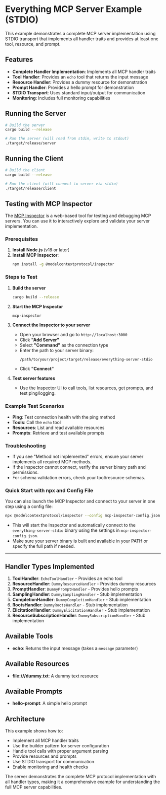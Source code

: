 # Everything MCP Server Example (STDIO)

This example demonstrates a complete MCP server implementation using STDIO transport that implements all handler traits and provides at least one tool, resource, and prompt.

## Features

- **Complete Handler Implementation**: Implements all MCP handler traits
- **Tool Handler**: Provides an `echo` tool that returns the input message
- **Resource Handler**: Provides a dummy resource for demonstration
- **Prompt Handler**: Provides a hello prompt for demonstration
- **STDIO Transport**: Uses standard input/output for communication
- **Monitoring**: Includes full monitoring capabilities

## Running the Server

```bash
# Build the server
cargo build --release

# Run the server (will read from stdin, write to stdout)
./target/release/server
```

## Running the Client

```bash
# Build the client
cargo build --release

# Run the client (will connect to server via stdio)
./target/release/client
```

## Testing with MCP Inspector

The [MCP Inspector](https://github.com/modelcontextprotocol/inspector) is a web-based tool for testing and debugging MCP servers. You can use it to interactively explore and validate your server implementation.

### Prerequisites

1. **Install Node.js** (v18 or later)
2. **Install MCP Inspector**:
   ```bash
   npm install -g @modelcontextprotocol/inspector
   ```

### Steps to Test

1. **Build the server**
   ```bash
   cargo build --release
   ```
2. **Start the MCP Inspector**
   ```bash
   mcp-inspector
   ```
3. **Connect the Inspector to your server**
   - Open your browser and go to `http://localhost:3000`
   - Click **"Add Server"**
   - Select **"Command"** as the connection type
   - Enter the path to your server binary:
     ```
     /path/to/your/project/target/release/everything-server-stdio
     ```
   - Click **"Connect"**

4. **Test server features**
   - Use the Inspector UI to call tools, list resources, get prompts, and test ping/logging.

### Example Test Scenarios

- **Ping**: Test connection health with the ping method
- **Tools**: Call the `echo` tool
- **Resources**: List and read available resources
- **Prompts**: Retrieve and test available prompts

### Troubleshooting

- If you see "Method not implemented" errors, ensure your server implements all required MCP methods.
- If the Inspector cannot connect, verify the server binary path and permissions.
- For schema validation errors, check your tool/resource schemas.

### Quick Start with npx and Config File

You can also launch the MCP Inspector and connect to your server in one step using a config file:

```bash
npx @modelcontextprotocol/inspector --config mcp-inspector-config.json --server everything-server-stdio
```

- This will start the Inspector and automatically connect to the `everything-server-stdio` binary using the settings in `mcp-inspector-config.json`.
- Make sure your server binary is built and available in your PATH or specify the full path if needed.

---

## Handler Types Implemented

1. **ToolHandler**: `EchoToolHandler` - Provides an echo tool
2. **ResourceHandler**: `DummyResourceHandler` - Provides dummy resources
3. **PromptHandler**: `DummyPromptHandler` - Provides hello prompts
4. **SamplingHandler**: `DummySamplingHandler` - Stub implementation
5. **CompletionHandler**: `DummyCompletionHandler` - Stub implementation
6. **RootsHandler**: `DummyRootsHandler` - Stub implementation
7. **ElicitationHandler**: `DummyElicitationHandler` - Stub implementation
8. **ResourceSubscriptionHandler**: `DummySubscriptionHandler` - Stub implementation

## Available Tools

- **echo**: Returns the input message (takes a `message` parameter)

## Available Resources

- **file:///dummy.txt**: A dummy text resource

## Available Prompts

- **hello-prompt**: A simple hello prompt

## Architecture

This example shows how to:
- Implement all MCP handler traits
- Use the builder pattern for server configuration
- Handle tool calls with proper argument parsing
- Provide resources and prompts
- Use STDIO transport for communication
- Enable monitoring and health checks

The server demonstrates the complete MCP protocol implementation with all handler types, making it a comprehensive example for understanding the full MCP server capabilities. 